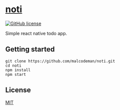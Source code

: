 # [noti](https://expo.dev/@malcodeman/noti)

[![GitHub license](https://img.shields.io/badge/license-MIT-blue.svg)](https://github.com/malcodeman/noti/master/LICENSE)

Simple react native todo app.

## Getting started

```
git clone https://github.com/malcodeman/noti.git
cd noti
npm install
npm start
```

## License

[MIT](./LICENSE)
